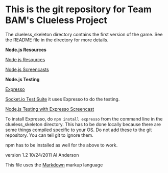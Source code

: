 This is the git repository for Team BAM's Clueless Project
==========================================================

The clueless_skeleton directory contains the first version of the game. See the README file in the directory for more details.

**Node.js Resources**

[Node.js Resources](https://github.com/joyent/node/wiki/Resources)

[Node.js Screencasts](http://nodetuts.com/)

**Node.js Testing**

[Expresso](https://github.com/visionmedia/expresso)

[Socket.io Test Suite](https://github.com/LearnBoost/socket.io/tree/master/test) it uses Expresso to do the testing.

[Node.js Testing with Expresso Screencast](http://nodetuts.com/tutorials/20-unit-tests-and-tdd-in-nodejs.html#video)

To install Expresso, do `npm install expresso` from the command line in the clueless_skeleton directory. This has to be done locally because there are some things compiled specific to your OS. Do not add these to the git repository. You can tell git to ignore them. 

npm has to be installed as well for the above to work.

version 1.2  10/24/2011 Al Anderson

This file uses the [Markdown](http://daringfireball.net/projects/markdown/) markup language 
